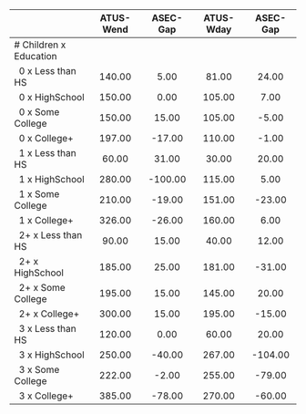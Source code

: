 
|                      |    ATUS-Wend |     ASEC-Gap |    ATUS-Wday |     ASEC-Gap |
| -------------------- | :----------: | :----------: | :----------: | :----------: |
| # Children x Education |              |              |              |              |
| &nbsp;&nbsp;0 x Less than HS |       140.00 |         5.00 |        81.00 |        24.00 |
| &nbsp;&nbsp;0 x HighSchool |       150.00 |         0.00 |       105.00 |         7.00 |
| &nbsp;&nbsp;0 x Some College |       150.00 |        15.00 |       105.00 |        -5.00 |
| &nbsp;&nbsp;0 x College+ |       197.00 |       -17.00 |       110.00 |        -1.00 |
| &nbsp;&nbsp;1 x Less than HS |        60.00 |        31.00 |        30.00 |        20.00 |
| &nbsp;&nbsp;1 x HighSchool |       280.00 |      -100.00 |       115.00 |         5.00 |
| &nbsp;&nbsp;1 x Some College |       210.00 |       -19.00 |       151.00 |       -23.00 |
| &nbsp;&nbsp;1 x College+ |       326.00 |       -26.00 |       160.00 |         6.00 |
| &nbsp;&nbsp;2+ x Less than HS |        90.00 |        15.00 |        40.00 |        12.00 |
| &nbsp;&nbsp;2+ x HighSchool |       185.00 |        25.00 |       181.00 |       -31.00 |
| &nbsp;&nbsp;2+ x Some College |       195.00 |        15.00 |       145.00 |        20.00 |
| &nbsp;&nbsp;2+ x College+ |       300.00 |        15.00 |       195.00 |       -15.00 |
| &nbsp;&nbsp;3 x Less than HS |       120.00 |         0.00 |        60.00 |        20.00 |
| &nbsp;&nbsp;3 x HighSchool |       250.00 |       -40.00 |       267.00 |      -104.00 |
| &nbsp;&nbsp;3 x Some College |       222.00 |        -2.00 |       255.00 |       -79.00 |
| &nbsp;&nbsp;3 x College+ |       385.00 |       -78.00 |       270.00 |       -60.00 |

